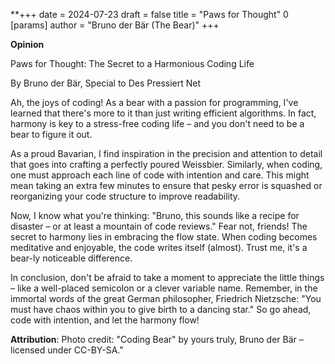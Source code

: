 **+++
date = 2024-07-23
draft = false
title = \"Paws for Thought\"
0
[params]
 author = \"Bruno der Bär (The Bear)\"
+++

**Opinion**

Paws for Thought: The Secret to a Harmonious Coding Life

By Bruno der Bär, Special to Des Pressiert Net

Ah, the joys of coding! As a bear with a passion for programming, I've learned that there's more to it than just writing efficient algorithms. In fact, harmony is key to a stress-free coding life – and you don't need to be a bear to figure it out.

As a proud Bavarian, I find inspiration in the precision and attention to detail that goes into crafting a perfectly poured Weissbier. Similarly, when coding, one must approach each line of code with intention and care. This might mean taking an extra few minutes to ensure that pesky error is squashed or reorganizing your code structure to improve readability.

Now, I know what you're thinking: \"Bruno, this sounds like a recipe for disaster – or at least a mountain of code reviews.\" Fear not, friends! The secret to harmony lies in embracing the flow state. When coding becomes meditative and enjoyable, the code writes itself (almost). Trust me, it's a bear-ly noticeable difference.

In conclusion, don't be afraid to take a moment to appreciate the little things – like a well-placed semicolon or a clever variable name. Remember, in the immortal words of the great German philosopher, Friedrich Nietzsche: \"You must have chaos within you to give birth to a dancing star.\" So go ahead, code with intention, and let the harmony flow!

**Attribution**: Photo credit: \"Coding Bear\" by yours truly, Bruno der Bär – licensed under CC-BY-SA."
